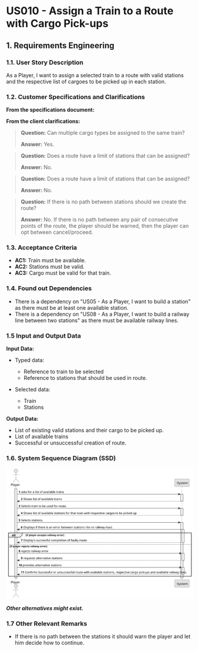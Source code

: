 # US010 - Assign a Train to a Route with Cargo Pick-ups

## 1. Requirements Engineering

### 1.1. User Story Description

As a Player, I want to assign a selected train to a route with valid stations and the respective list of cargoes to be picked up in each station.

### 1.2. Customer Specifications and Clarifications 

**From the specifications document:**


**From the client clarifications:**

> **Question:** Can multiple cargo types be assigned to the same train?
>
> **Answer:** Yes.

> **Question:** Does a route have a limit of stations that can be assigned?
>
> **Answer:** No.

> **Question:** Does a route have a limit of stations that can be assigned?
>
> **Answer:** No.

> **Question:** If there is no path between stations should we create the route?
>
> **Answer:** No. If there is no path between any pair of consecutive points of the route, the player should be warned, then the player can opt between cancel/proceed.


### 1.3. Acceptance Criteria

* **AC1:** Train must be available.
* **AC2:** Stations must be valid.
* **AC3:** Cargo must be valid for that train.

### 1.4. Found out Dependencies

* There is a dependency on "US05 - As a Player, I want to build a station" as there must be at least one available station.
* There is a dependency on "US08 - As a Player, I want to build a railway line between two stations" as there must be available railway lines.

### 1.5 Input and Output Data

**Input Data:**

* Typed data:
    * Reference to train to be selected
    * Reference to stations that should be used in route.
	
* Selected data:
    * Train
    * Stations

**Output Data:**

* List of existing valid stations and their cargo to be picked up.
* List of available trains
* Successful or unsuccessful creation of route.

### 1.6. System Sequence Diagram (SSD)

![System Sequence Diagram](svg/US010-SSD.svg)

**_Other alternatives might exist._**

### 1.7 Other Relevant Remarks

* If there is no path between the stations it should warn the player and let him decide how to continue.